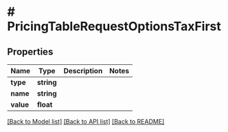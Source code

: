 # # PricingTableRequestOptionsTaxFirst

## Properties

Name | Type | Description | Notes
------------ | ------------- | ------------- | -------------
**type** | **string** |  |
**name** | **string** |  |
**value** | **float** |  |

[[Back to Model list]](../../README.md#models) [[Back to API list]](../../README.md#endpoints) [[Back to README]](../../README.md)
